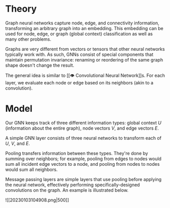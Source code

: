 

# Theory
Graph neural networks capture node, edge, and connectivity information, transforming an arbitrary graph into an embedding. This embedding can be used for node, edge, or graph (global context) classification as well as many other problems.

Graphs are very different from vectors or tensors that other neural networks typically work with. As such, GNNs consist of special components that maintain permutation invariance: renaming or reordering of the same graph shape doesn't change the result.

The general idea is similar to [[👁️ Convolutional Neural Network]]s. For each layer, we evaluate each node or edge based on its neighbors (akin to a convolution).

# Model
Our GNN keeps track of three different information types: global context $U$ (information about the entire graph), node vectors $V$, and edge vectors $E$.

A simple GNN layer consists of three neural networks to transform each of $U$, $V$, and $E$.

Pooling transfers information between these types. They're done by summing over neighbors; for example, pooling from edges to nodes would sum all incident edge vectors to a node, and pooling from nodes to nodes would sum all neighbors.

Message passing layers are simple layers that use pooling before applying the neural network, effectively performing specifically-designed convolutions on the graph. An example is illustrated below.

![[20230103104908.png|500]]



